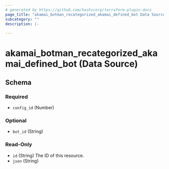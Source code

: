 ```yaml
---
# generated by https://github.com/hashicorp/terraform-plugin-docs
page_title: "akamai_botman_recategorized_akamai_defined_bot Data Source - terraform-provider-akamai"
subcategory: ""
description: |-
  
---
```


# akamai_botman_recategorized_akamai_defined_bot (Data Source)





<!-- schema generated by tfplugindocs -->
## Schema

### Required

- `config_id` (Number)

### Optional

- `bot_id` (String)

### Read-Only

- `id` (String) The ID of this resource.
- `json` (String)
